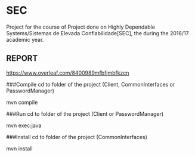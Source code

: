 # SEC
Project for the course of Project done on Highly Dependable Systems/Sistemas de Elevada Confiabilidade[SEC], the during the 2016/17 academic year.


## REPORT
https://www.overleaf.com/8400989mfbfjmbfkzcn

###Compile
cd to folder of the project (Client, CommonInterfaces or PasswordManager)

mvn compile

###Run
cd to folder of the project (Client or PasswordManager)

mvn exec:java

###Install
cd to folder of the project (CommonInterfaces)

mvn install

